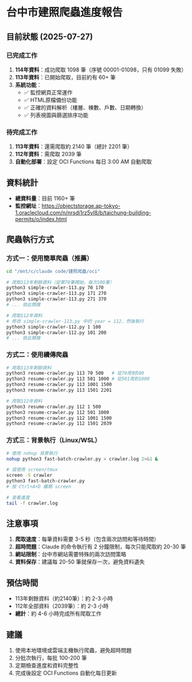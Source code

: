 # 台中市建照爬蟲進度報告

## 目前狀態 (2025-07-27)

### 已完成工作
1. **114年資料**：成功爬取 1098 筆（序號 00001-01098，只有 01099 失敗）
2. **113年資料**：已開始爬取，目前約有 60+ 筆
3. **系統功能**：
   - ✅ 監控網頁正常運作
   - ✅ HTML原檔備份功能
   - ✅ 正確的資料解析（樓層、棟數、戶數、日期轉換）
   - ✅ 列表視圖與篩選排序功能

### 待完成工作
1. **113年資料**：還需爬取約 2140 筆（總計 2201 筆）
2. **112年資料**：需爬取 2039 筆
3. **自動化部署**：設定 OCI Functions 每日 3:00 AM 自動爬取

## 資料統計
- **總資料量**：目前 1160+ 筆
- **監控網址**：https://objectstorage.ap-tokyo-1.oraclecloud.com/n/nrsdi1rz5vl8/b/taichung-building-permits/o/index.html

## 爬蟲執行方式

### 方式一：使用簡單爬蟲（推薦）
```bash
cd "/mnt/c/claude code/建照爬蟲/oci"

# 爬取113年剩餘資料（從第70筆開始，每次100筆）
python3 simple-crawler-113.py 70 170
python3 simple-crawler-113.py 171 270
python3 simple-crawler-113.py 271 370
# ... 依此類推

# 爬取112年資料
# 修改 simple-crawler-113.py 中的 year = 112，然後執行
python3 simple-crawler-112.py 1 100
python3 simple-crawler-112.py 101 200
# ... 依此類推
```

### 方式二：使用續傳爬蟲
```bash
# 爬取113年剩餘資料
python3 resume-crawler.py 113 70 500   # 從70爬到500
python3 resume-crawler.py 113 501 1000 # 從501爬到1000
python3 resume-crawler.py 113 1001 1500
python3 resume-crawler.py 113 1501 2201

# 爬取112年資料
python3 resume-crawler.py 112 1 500
python3 resume-crawler.py 112 501 1000
python3 resume-crawler.py 112 1001 1500
python3 resume-crawler.py 112 1501 2039
```

### 方式三：背景執行（Linux/WSL）
```bash
# 使用 nohup 背景執行
nohup python3 fast-batch-crawler.py > crawler.log 2>&1 &

# 或使用 screen/tmux
screen -S crawler
python3 fast-batch-crawler.py
# 按 Ctrl+A+D 離開 screen

# 查看進度
tail -f crawler.log
```

## 注意事項

1. **爬取速度**：每筆資料需要 3-5 秒（包含兩次訪問和等待時間）
2. **超時問題**：Claude 的命令執行有 2 分鐘限制，每次只能爬取約 20-30 筆
3. **網站限制**：台中市網站需要特殊的兩次訪問策略
4. **資料保存**：建議每 20-50 筆就保存一次，避免資料遺失

## 預估時間

- 113年剩餘資料（約2140筆）：約 2-3 小時
- 112年全部資料（2039筆）：約 2-3 小時
- **總計**：約 4-6 小時完成所有爬取工作

## 建議

1. 使用本地環境或雲端主機執行爬蟲，避免超時問題
2. 分批次執行，每批 100-200 筆
3. 定期檢查進度和資料完整性
4. 完成後設定 OCI Functions 自動化每日更新
